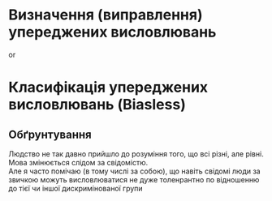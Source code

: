 # Визначення (виправлення) упереджених висловлювань 

or

# Класифікація упереджених висловлювань (Biasless)

## Обґрунтування

Людство не так давно прийшло до розуміння того, що всі різні, але рівні. Мова змінюється слідом за свідомістю.  
Але я часто помічаю (в тому числі за собою), що навіть свідомі люди за звичкою можуть висловлюватися не дуже толенрантно 
по відношенню до тієї чи іншої дискримінованої групи
